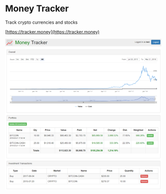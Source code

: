 # Money Tracker

Track crypto currencies and stocks

[https://tracker.money](https://tracker.money)

![Screen Shot](ss.png)
